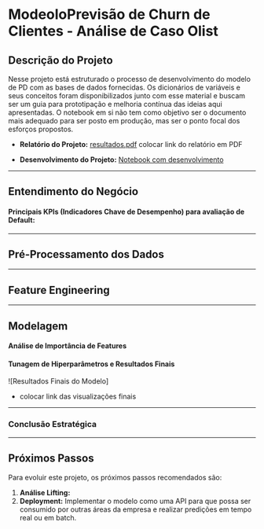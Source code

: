 # ModeoloPrevisão de Churn de Clientes - Análise de Caso Olist


## Descrição do Projeto

Nesse projeto está estruturado o processo de desenvolvimento do modelo de PD com as bases de dados fornecidas. Os dicionários de variáveis e seus conceitos foram disponibilizados junto com esse material e buscam ser um guia para prototipação e melhoria contínua das ideias aqui apresentadas. O notebook em si não tem como objetivo ser o documento mais adequado para ser posto em produção, mas ser o ponto focal dos esforços propostos.

- **Relatório do Projeto:** [resultados.pdf]()
colocar link do relatório em PDF

- **Desenvolvimento do Projeto:** [Notebook com desenvolvimento](notebooks/case_PD.ipynb)

---

## Entendimento do Negócio



#### Principais KPIs (Indicadores Chave de Desempenho) para avaliação de Default:


---

## Pré-Processamento dos Dados


---
## Feature Engineering


----
## Modelagem


#### Análise de Importância de Features

#### Tunagem de Hiperparâmetros e Resultados Finais



![Resultados Finais do Modelo]
- colocar link das visualizações finais

---


### Conclusão Estratégica

---

## Próximos Passos

Para evoluir este projeto, os próximos passos recomendados são:

1.  **Análise Lifting:** 
2.  **Deployment:** Implementar o modelo como uma API para que possa ser consumido por outras áreas da empresa e realizar predições em tempo real ou em batch.